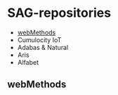 # SAG-repositories

* [webMethods](#webMethods)
* Cumulocity IoT
* Adabas & Natural
* Aris
* Alfabet


## webMethods

